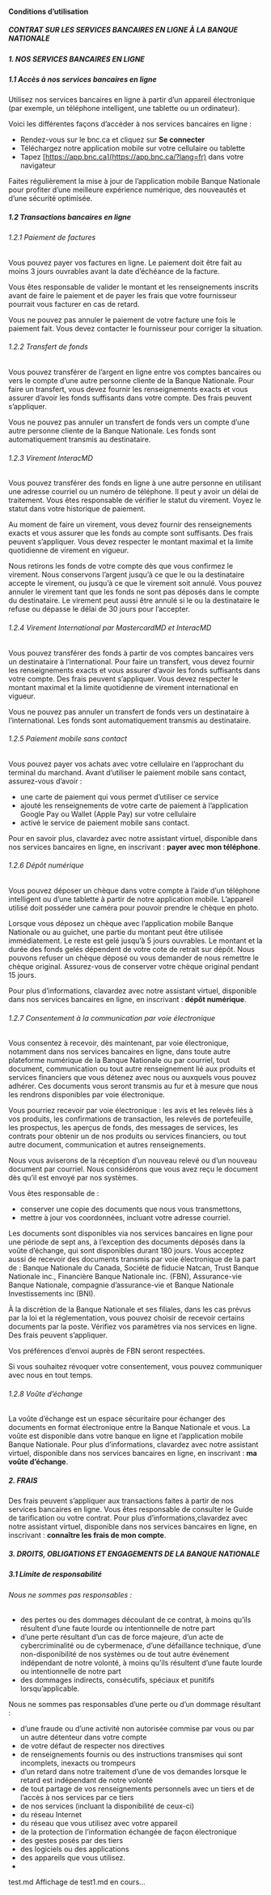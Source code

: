 #### Conditions **d’utilisation**
 
##### CONTRAT SUR LES SERVICES BANCAIRES EN LIGNE À LA BANQUE NATIONALE
 
##### 1. NOS SERVICES BANCAIRES EN LIGNE
 
##### 1.1 Accès à nos services bancaires en ligne
 
Utilisez nos services bancaires en ligne à partir d’un appareil électronique (par exemple, un téléphone intelligent, une tablette ou un ordinateur).
 
Voici les différentes façons d’accéder à nos services bancaires en ligne :
 
- Rendez-vous sur le bnc.ca et cliquez sur **Se connecter**
- Téléchargez notre application mobile sur votre cellulaire ou tablette
- Tapez [https://app.bnc.ca](https://app.bnc.ca/?lang=fr) dans votre navigateur
 
Faites régulièrement la mise à jour de l’application mobile Banque Nationale pour profiter d’une meilleure expérience numérique, des nouveautés et d’une sécurité optimisée.
 
##### 1.2 Transactions bancaires en ligne
 
###### 1.2.1 Paiement de factures
Vous pouvez payer vos factures en ligne. Le paiement doit être fait au moins 3 jours ouvrables avant la date d’échéance de la facture.
 
Vous êtes responsable de valider le montant et les renseignements inscrits avant de faire le paiement et de payer les frais que votre fournisseur pourrait vous facturer en cas de retard.
 
Vous ne pouvez pas annuler le paiement de votre facture une fois le paiement fait. Vous devez contacter le fournisseur pour corriger la situation.
 
###### 1.2.2 Transfert de fonds
 
Vous pouvez transférer de l’argent en ligne entre vos comptes bancaires ou vers le compte d’une autre personne cliente de la Banque Nationale. Pour faire un transfert, vous devez fournir les renseignements exacts et vous assurer d’avoir les fonds suffisants dans votre compte. Des frais peuvent s’appliquer.
 
Vous ne pouvez pas annuler un transfert de fonds vers un compte d’une autre personne cliente de la Banque Nationale. Les fonds sont automatiquement transmis au destinataire.
 
###### 1.2.3 Virement *InteracMD*
 
Vous pouvez transférer des fonds en ligne à une autre personne en utilisant une adresse courriel ou un numéro de téléphone. Il peut y avoir un délai de traitement. Vous êtes responsable de vérifier le statut du virement. Voyez le statut dans votre historique de paiement.
 
 
Au moment de faire un virement, vous devez fournir des renseignements exacts et vous assurer que les fonds au compte sont suffisants. Des frais peuvent s’appliquer. Vous devez respecter le montant maximal et la limite quotidienne de virement en vigueur.
 
Nous retirons les fonds de votre compte dès que vous confirmez le virement. Nous conservons l’argent jusqu’à ce que le ou la destinataire accepte le virement, ou jusqu’à ce que le virement soit annulé. Vous pouvez annuler le virement tant que les fonds ne sont pas déposés dans le compte du destinataire. Le virement peut aussi être annulé si le ou la destinataire le refuse ou dépasse le délai de 30 jours pour l’accepter.
 
###### 1.2.4 Virement International par MastercardMD et *InteracMD*
 
Vous pouvez transférer des fonds à partir de vos comptes bancaires vers un destinataire à l’international. Pour faire un transfert, vous devez fournir les renseignements exacts et vous assurer d’avoir les fonds suffisants dans votre compte. Des frais peuvent s’appliquer. Vous devez respecter le montant maximal et la limite quotidienne de virement international en vigueur.
 
Vous ne pouvez pas annuler un transfert de fonds vers un destinataire à l’international. Les fonds sont automatiquement transmis au destinataire.
 
###### 1.2.5 Paiement mobile sans contact
 
Vous pouvez payer vos achats avec votre cellulaire en l’approchant du terminal du marchand. Avant d’utiliser le paiement mobile sans contact, assurez-vous d’avoir :
 
- une carte de paiement qui vous permet d’utiliser ce service
- ajouté les renseignements de votre carte de paiement à l’application Google Pay ou Wallet (Apple Pay) sur votre cellulaire
- activé le service de paiement mobile sans contact.
 
Pour en savoir plus, clavardez avec notre assistant virtuel, disponible dans nos services bancaires en ligne, en inscrivant : **payer avec mon téléphone**.
 
###### 1.2.6 Dépôt numérique
 
Vous pouvez déposer un chèque dans votre compte à l’aide d’un téléphone intelligent ou d’une tablette à partir de notre application mobile. L’appareil utilisé doit posséder une caméra pour pouvoir prendre le chèque en photo.
 
Lorsque vous déposez un chèque avec l’application mobile Banque Nationale ou au guichet, une partie du montant peut être utilisée immédiatement. Le reste est gelé jusqu’à 5 jours ouvrables. Le montant et la durée des fonds gelés dépendent de votre cote de retrait sur dépôt.
Nous pouvons refuser un chèque déposé ou vous demander de nous remettre le chèque original.
Assurez-vous de conserver votre chèque original pendant 15 jours.
 
Pour plus d’informations, clavardez avec notre assistant virtuel, disponible dans nos services bancaires en ligne, en inscrivant : **dépôt numérique**.
 
###### 1.2.7 Consentement à la communication par voie électronique
 
Vous consentez à recevoir, dès maintenant, par voie électronique, notamment dans nos services bancaires en ligne, dans toute autre plateforme numérique de la Banque Nationale ou par courriel, tout document, communication ou tout autre renseignement lié aux produits et services financiers que vous détenez avec nous ou auxquels vous pouvez adhérer. Ces documents vous seront transmis au fur et à mesure que nous les rendrons disponibles par voie électronique.
 
Vous pourriez recevoir par voie électronique : les avis et les relevés liés à vos produits, les confirmations de transaction, les relevés de portefeuille, les prospectus, les aperçus de fonds, des messages de services, les contrats pour obtenir un de nos produits ou services financiers, ou tout autre document, communication et autres renseignements.
 
Nous vous aviserons de la réception d’un nouveau relevé ou d’un nouveau document par courriel.
Nous considérons que vous avez reçu le document dès qu’il est envoyé par nos systèmes.
 
Vous êtes responsable de :
 
- conserver une copie des documents que nous vous transmettons,
- mettre à jour vos coordonnées, incluant votre adresse courriel.
 
Les documents sont disponibles via nos services bancaires en ligne pour une période de sept ans, à l’exception des documents déposés dans la voûte d’échange, qui sont disponibles durant 180 jours. Vous acceptez aussi de recevoir des documents transmis par voie électronique de la part de :
Banque Nationale du Canada, Société de fiducie Natcan, Trust Banque Nationale inc., Financière Banque Nationale inc. (FBN), Assurance-vie Banque Nationale, compagnie d’assurance-vie et Banque Nationale Investissements inc (BNI).
 
À la discrétion de la Banque Nationale et ses filiales, dans les cas prévus par la loi et la réglementation, vous pouvez choisir de recevoir certains documents par la poste. Vérifiez vos paramètres via nos services en ligne. Des frais peuvent s’appliquer.
 
Vos préférences d’envoi auprès de FBN seront respectées.
 
Si vous souhaitez révoquer votre consentement, vous pouvez communiquer avec nous en tout temps.
 
###### 1.2.8 Voûte d’échange
 
La voûte d’échange est un espace sécuritaire pour échanger des documents en format électronique entre la Banque Nationale et vous. La voûte est disponible dans votre banque en ligne et l’application mobile Banque Nationale. Pour plus d’informations, clavardez avec notre assistant virtuel, disponible dans nos services bancaires en ligne, en inscrivant : **ma voûte d’échange**.
 
##### 2. FRAIS
 
Des frais peuvent s’appliquer aux transactions faites à partir de nos services bancaires en ligne. Vous êtes responsable de consulter le Guide de tarification ou votre contrat. Pour plus d’informations,clavardez avec notre assistant virtuel, disponible dans nos services bancaires en ligne, en inscrivant : **connaître les frais de mon compte**.
 
##### 3. DROITS, OBLIGATIONS ET ENGAGEMENTS DE LA BANQUE NATIONALE
 
##### 3.1 Limite de responsabilité
 
###### Nous ne sommes pas responsables :
 
- des pertes ou des dommages découlant de ce contrat, à moins qu’ils résultent d’une faute lourde ou intentionnelle de notre part
- d’une perte résultant d’un cas de force majeure, d’un acte de cybercriminalité ou de cybermenace, d’une défaillance technique, d’une non-disponibilité de nos systèmes ou de tout autre événement indépendant de notre volonté, à moins qu’ils résultent d’une faute lourde ou intentionnelle de notre part
- des dommages indirects, consécutifs, spéciaux et punitifs lorsqu’applicable.
 
Nous ne sommes pas responsables d’une perte ou d’un dommage résultant :
 
- d’une fraude ou d’une activité non autorisée commise par vous ou par un autre détenteur dans votre compte
- de votre défaut de respecter nos directives
- de renseignements fournis ou des instructions transmises qui sont incomplets, inexacts ou trompeurs
- d’un retard dans notre traitement d’une de vos demandes lorsque le retard est indépendant de notre volonté
- de tout partage de vos renseignements personnels avec un tiers et de l’accès à nos services par ce tiers
- de nos services (incluant la disponibilité de ceux-ci)
- du réseau Internet
- du réseau que vous utilisez avec votre appareil
- de la protection de l’information échangée de façon électronique
- des gestes posés par des tiers
- des logiciels ou des applications
- des appareils que vous utilisez.
-
test.md
Affichage de test1.md en cours...
